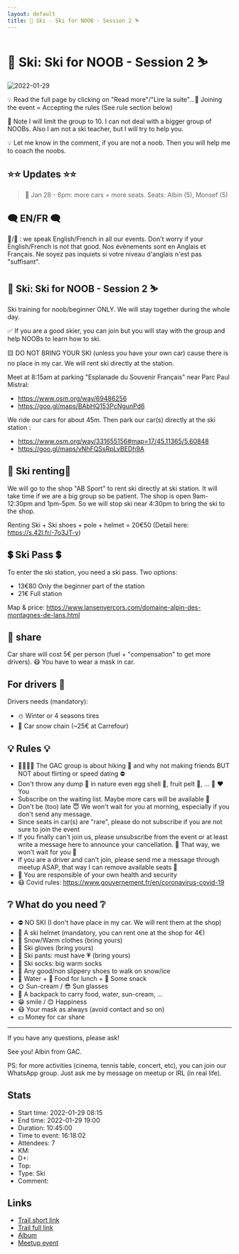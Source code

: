 ```yaml
---
layout: default
title: 🎿 Ski - Ski for NOOB - Session 2 ⛷
---
```


# 🎿 Ski: Ski for NOOB - Session 2 ⛷

![2022-01-29](../img/orig/2022-01-29.jpg)

💡 Read the full page by clicking on "Read more"/"Lire la suite"...💜
Joining the event = Accepting the rules (See rule section below)

👀 Note I will limit the group to 10. I can not deal with a bigger group of NOOBs. Also I am not a ski teacher, but I will try to help you.

💡 Let me know in the comment, if you are not a noob. Then you will help me to coach the noobs.

##  ⭐⭐ Updates ⭐⭐ 
> 📅 Jan 28 - 6pm: more cars = more seats. Seats: Albin (5), Monsef (5)

##  🗨️ EN/FR 🗨️ 
🦅/🐓 : we speak English/French in all our events. Don't worry if your English/French is not that good. Nos évènements sont en Anglais et Français. Ne soyez pas inquiets si votre niveau d'anglais n'est pas "suffisant".

##  🎿 Ski: Ski for NOOB - Session 2 ⛷ 
Ski training for noob/beginner ONLY. We will stay together during the whole day.

✅ If you are a good skier, you can join but you will stay with the group and help NOOBs to learn how to ski.

🟨 DO NOT BRING YOUR SKI (unless you have your own car) cause there is no place in my car. We will rent ski directly at the station.

Meet at 8:15am at parking "Esplanade du Souvenir Français" near Parc Paul Mistral:
- https://www.osm.org/way/69486256
- https://goo.gl/maps/BAbHQ153PcNgunPd6

We ride our cars for about 45m. Then park our car(s) directly at the ski station :
- https://www.osm.org/way/331655156#map=17/45.11365/5.60848
- https://goo.gl/maps/vNhFQSsRpLvBEDh9A

##  🎿 Ski renting🎿 
We will go to the shop "AB Sport" to rent ski directly at ski station. It will take time if we are a big group so be patient. The shop is open 9am-12:30pm and 1pm-5pm. So we will stop ski near 4:30pm to bring the ski to the shop.

Renting Ski + Ski shoes + pole + helmet = 20€50 (Detail here: https://s.42l.fr/-7o3JT-y)

##  💲 Ski Pass 💲 
To enter the ski station, you need a ski pass. Two options:
- 13€80 Only the beginner part of the station
- 21€ Full station

Map & price: https://www.lansenvercors.com/domaine-alpin-des-montagnes-de-lans.html

##  🚗 share 
Car share will cost 5€ per person (fuel + "compensation" to get more drivers). 😷 You have to wear a mask in car.

##  For drivers 🚗 
Drivers needs (mandatory):
- ⛄ Winter or 4 seasons tires
- 🔗 Car snow chain (~25€ at Carrefour)

##  💡 Rules 💡 
- 🚶‍♀️🚶‍♂️ The GAC group is about hiking 🥾 and why not making friends BUT NOT about flirting or speed dating ⛔
- Don't throw any dump 🚮 in nature even egg shell 🥚, fruit pelt 🍌, ... 🌳 ❤️ You
- Subscribe on the waiting list. Maybe more cars will be available 🚗
- Don't be (too) late 😇 We won't wait for you at morning, especially if you don't send any message.
- Since seats in car(s) are "rare", please do not subscribe if you are not sure to join the event
- If you finally can't join us, please unsubscribe from the event or at least write a message here to announce your cancellation. 💜 That way, we won't wait for you 💜
- If you are a driver and can't join, please send me a message through meetup ASAP, that way I can remove available seats 🚗
- 💟 You are responsible of your own health and security
- 😷 Covid rules: https://www.gouvernement.fr/en/coronavirus-covid-19

##  ❔ What do you need ❔ 
- ⛔ NO SKI (I don't have place in my car. We will rent them at the shop)
- 🧢 A ski helmet (mandatory, you can rent one at the shop for 4€)
- 🧥 Snow/Warm clothes (bring yours)
- 🧤 Ski gloves (bring yours)
- 👖 Ski pants: must have 💗 (bring yours)
- 🧦 Ski socks: big warm socks
- 🥾 Any good/non slippery shoes to walk on snow/ice
- 🧃 Water + 🥪 Food for lunch + 🍫 Some snack
- 🌞 Sun-cream / 😎 Sun glasses
- 🎒 A backpack to carry food, water, sun-cream, ...
- 😁 smile / 😊 Happiness
- 😷 Your mask as always (avoid contact and so on)
- 💵 Money for car share

-----------------------
If you have any questions, please ask!

See you! Albin from GAC.

PS: for more activities (cinema, tennis table, concert, etc), you can join our WhatsApp group. Just ask me by message on meetup or IRL (in real life).

## Stats

- Start time: 2022-01-29 08:15
- End time: 2022-01-29 19:00
- Duration: 10:45:00
- Time to event: 16:18:02
- Attendees: 7
- KM: 
- D+: 
- Top: 
- Type: Ski
- Comment: 

## Links

- [Trail short link]()
- [Trail full link]()
- [Album](https://binnette.github.io/GacImg2022/2022-01-29-🎿-Ski-Ski-for-NOOB-Session-2-⛷.html)
- [Meetup event](https://www.meetup.com/grenoble-adventure-club-english-french/events/283549287/)

